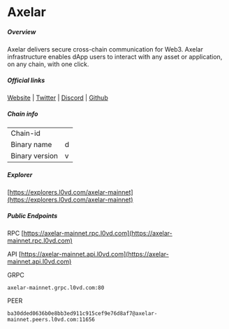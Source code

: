 # Axelar


##### Overview
Axelar delivers secure cross-chain communication for Web3. Axelar infrastructure enables dApp users to interact with any asset or application, on any chain, with one click.


##### Official links
[Website](https://axelar.network/) | [Twitter](https://twitter.com/axelarcore) | [Discord](https://discord.gg/axelar) | [Github](https://github.com/axelarnetwork)

##### Chain info

|  |  |
| ------ | ------ |
| Chain-id |  |
| Binary name | d |
| Binary version | v |

##### Explorer
[https://explorers.l0vd.com/axelar-mainnet](https://explorers.l0vd.com/axelar-mainnet)

##### Public Endpoints
RPC
[https://axelar-mainnet.rpc.l0vd.com](https://axelar-mainnet.rpc.l0vd.com)

API
[https://axelar-mainnet.api.l0vd.com](https://axelar-mainnet.api.l0vd.com)

GRPC
```
axelar-mainnet.grpc.l0vd.com:80
```

PEER
```
ba30dded0636b0e8bb3ed911c915cef9e76d8af7@axelar-mainnet.peers.l0vd.com:11656
```
